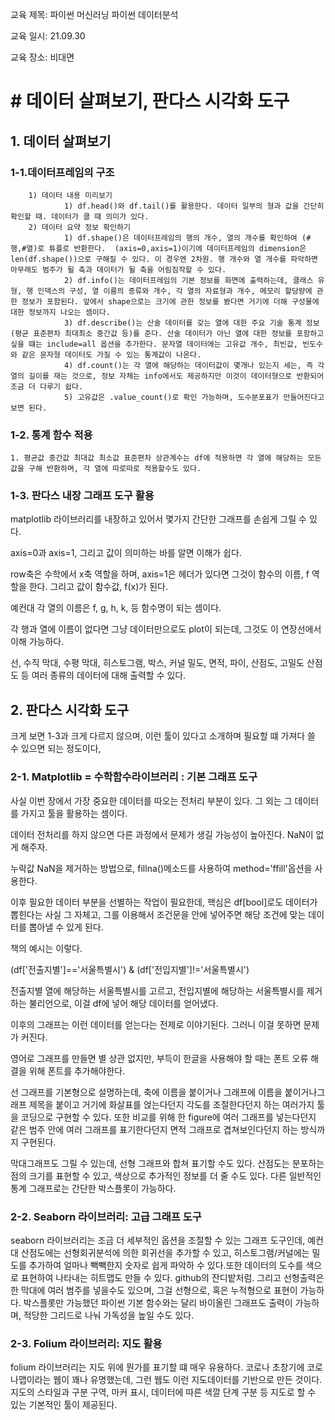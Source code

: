 교육 제목: 파이썬 머신러닝 파이썬 데이터분석

교육 일시: 21.09.30

교육 장소: 비대면



# # 데이터 살펴보기, 판다스 시각화 도구

## 1. 데이터 살펴보기

### 1-1.데이터프레임의 구조

  		1) 데이터 내용 미리보기
         		1) df.head()와 df.tail()를 활용한다. 데이터 일부의 형과 값을 간단히 확인할 때. 데이터가 클 때 의미가 있다.
  		2) 데이터 요약 정보 확인하기
         		1) df.shape()은 데이터프레임의 행의 개수, 열의 개수를 확인하여 (#행,#열)로 튜플로 반환한다.  (axis=0,axis=1)이기에 데이터프레임의 dimension은 len(df.shape())으로 구해질 수 있다. 이 경우엔 2차원. 행 개수와 열 개수를 파악하면 아무래도 범주가 될 축과 데이터가 될 축을 어림짐작할 수 있다.
         		2) df.info()는 데이터프레임의 기본 정보를 화면에 출력하는데, 클래스 유형, 행 인덱스의 구성, 열 이름의 종류와 개수, 각 열의 자료형과 개수, 메모리 할당량에 관한 정보가 포함된다. 앞에서 shape으로는 크기에 관한 정보를 봤다면 거기에 더해 구성물에 대한 정보까지 나오는 셈이다.
         		3) df.describe()는 산술 데이터를 갖는 열에 대한 주요 기술 통계 정보(평균 표준편차 최대최소 중간값 등)를 준다. 산술 데이터가 아닌 열에 대한 정보를 포함하고 싶을 떄는 include=all 옵션을 추가한다. 문자열 데이터에는 고유값 개수, 최빈값, 빈도수와 같은 문자형 데이터도 가질 수 있는 통계값이 나온다.
         		4) df.count()는 각 열에 해당하는 데이터값이 몇개나 있는지 세는, 즉 각 열의 길이를 재는 것으로, 정보 자체는 info에서도 제공하지만 이것이 데이터형으로 반환되어 조금 더 다루기 쉽다.
         		5) 고유값은 .value_count()로 확인 가능하며, 도수분포표가 만들어진다고 보면 된다. 

### 1-2. 통계 함수 적용

 	1. 평균값 중간값 최대값 최소값 표준편차 상관계수는 df에 적용하면 각 열에 해당하는 모든 값을 구해 반환하며, 각 열에 따로따로 적용할수도 있다.

### 1-3. 판다스 내장 그래프 도구 활용

matplotlib 라이브러리를 내장하고 있어서 몇가지 간단한 그래프를 손쉽게 그릴 수 있다.

axis=0과 axis=1, 그리고 값이 의미하는 바를 알면 이해가 쉽다.

row축은 수학에서 x축 역할을 하며, axis=1은 헤더가 있다면 그것이 함수의 이름, f 역할을 한다. 그리고 값이 함수값, f(x)가 된다.

예컨대 각 열의 이름은 f, g, h, k, 등 함수명이 되는 셈이다.

각 행과 열에 이름이 없다면 그냥 데이터만으로도 plot이 되는데, 그것도 이 연장선에서 이해 가능하다.

선, 수직 막대, 수평 막대, 히스토그램, 박스, 커널 밀도, 면적, 파이, 산점도, 고밀도 산점도 등 여러 종류의 데이터에 대해 출력할 수 있다.

## 2. 판다스 시각화 도구

크게 보면 1-3과 크게 다르지 않으며, 이런 툴이 있다고 소개하며 필요할 떄 가져다 쓸 수 있으면 되는 정도이다,

### 2-1. Matplotlib = 수학함수라이브러리 : 기본 그래프 도구

사실 이번 장에서 가장 중요한 데이터를 따오는 전처리 부분이 있다. 그 외는 그 데이터를 가지고 툴을 활용하는 셈이다.

데이터 전처리를 하지 않으면 다른 과정에서 문제가 생길 가능성이 높아진다. NaN이 없게 해주자.

누락값 NaN을 제거하는 방법으로,  fillna()메소드를 사용하여  method='ffill'옵션을 사용한다.

이후 필요한 데이터 부분을 선별하는 작업이 필요한데, 핵심은 df[bool]로도 데이터가 뽑힌다는 사실 그 자체고, 그를 이용해서 조건문을 안에 넣어주면 해당 조건에 맞는 데이터를 뽑아낼 수 있게 된다.

책의 예시는 이렇다. 

(df['전출지별']=='서울특별시') & (df['전입지별']!='서울특별시')

전출지별 열에 해당하는 서울특별시를 고르고, 전입지별에 해당하는 서울특별시를 제거하는 불리언으로, 이걸 df에 넣어 해당 데이터를 얻어냈다.



이후의 그래프는 이런 데이터를 얻는다는 전제로 이야기된다. 그러니 이걸 못하면 문제가 커진다.

영어로 그래프를 만들면 별 상관 없지만, 부득이 한글을 사용해야 할 때는 폰트 오류 해결을 위해 폰트를 추가해야한다.

선 그래프를 기본형으로 설명하는데, 축에 이름을 붙이거나 그래프에 이름을 붙이거나그래프 제목을 붙이고 거기에 화살표를 얹는다던지 각도를 조절한다던지 하는 여러가지 툴을 코딩으로 구현할 수 있다. 또한 비교를 위해 한 figure에 여러 그래프를 넣는다던지 같은 범주 안에 여러 그래프를 표기한다던지 면적 그래프로 겹쳐보인다던지 하는 방식까지 구현된다.

막대그래프도 그릴 수 있는데, 선형 그래프와 합쳐  표기할 수도 있다. 산점도는 분포하는 점의 크기를 표현할 수 있고, 색상으로 추가적인 정보를 더 줄 수도 있다. 다른 일반적인 통계 그래프로는 간단한 박스플롯이 가능하다.

 

### 2-2. Seaborn 라이브러리: 고급 그래프 도구

seaborn 라이브러리는 조금 더 세부적인 옵션을 조절할 수 있는 그래프 도구인데, 예컨대 산점도에는 선형회귀분석에 의한 회귀선을 추가할 수 있고, 히스토그램/커널에는 밀도를 추가하여 얼마나 빽빽한지 숫자로 쉽게 파악하 수 있다.또한 데이터의 도수를 색으로 표현하여 나타내는 히트맵도 만들 수 있다. github의 잔디밭처럼. 그리고 선형출력은 한 막대에 여러 범주를 넣을수도 있으며, 그걸 선형으로, 혹은 누적형으로 표현이 가능하다. 박스플롯만 가능했던 파이썬 기본 함수와는 달리 바이올린 그래프도 출력이 가능하며, 적당한 그리드로 나눠 가독성을 높일 수도 있다.

 

### 2-3. Folium 라이브러리: 지도 활용

folium 라이브러리는 지도 위에 뭔가를 표기할 떄 매우 유용하다. 코로나 초창기에 코로나맵이라는 웹이 꽤나 유명했는데, 그런 웹도 이런 지도데이터를 기반으로 만든 것이다. 지도의 스타일과 구분 구역, 마커 표시, 데이터에 따른 색깔 단계 구분 등 지도로 할 수 있는 기본적인 툴이 제공된다.



